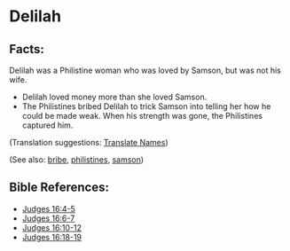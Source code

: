 # Delilah #

## Facts: ##

Delilah was a Philistine woman who was loved by Samson, but was not his wife.

* Delilah loved money more than she loved Samson.
* The Philistines bribed Delilah to trick Samson into telling her how he could be made weak. When his strength was gone, the Philistines captured him.

(Translation suggestions: [Translate Names](https://git.door43.org/Door43/en-ta-translate-vol1/src/master/content/translate_names.md))

(See also: [bribe](../other/bribe.md), [philistines](../other/philistines.md), [samson](../other/samson.md))

## Bible References: ##

* [Judges 16:4-5](https://door43.org/en/bible/notes/jdg/16/04)
* [Judges 16:6-7](https://door43.org/en/bible/notes/jdg/16/06)
* [Judges 16:10-12](https://door43.org/en/bible/notes/jdg/16/10)
* [Judges 16:18-19](https://door43.org/en/bible/notes/jdg/16/18)

